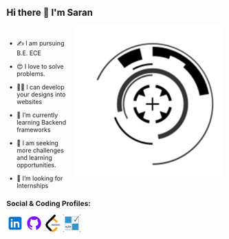 ## Hi there 👋 I'm Saran

<img align="right" height="350" width="350" src="https://raw.githubusercontent.com/saran-3012/automatic-svg-spinner/main/spinner-color.svg" alt="Spinner">

<br />

- ✍️ I am pursuing B.E. ECE

- 😍 I love to solve problems.
  
- 👨‍💻 I can develop your designs into websites
  
- 🌱 I’m currently learning Backend frameworks
  
- 🧐 I am seeking more challenges and learning opportunities.
  
- 🤔 I’m looking for Internships

### Social & Coding Profiles:
<a href="https://www.linkedin.com/in/saran3012/"><img width="40" height="40" src="https://raw.githubusercontent.com/saran-3012/saran-3012/main/assets/linked-in.svg" alt="LinkedIn"/></a>
<a href="https://github.com/saran-3012"><img width="40" height="40" src="https://raw.githubusercontent.com/saran-3012/saran-3012/main/assets/git-hub.svg" alt="GitHub"/></a>
<a href="https://leetcode.com/u/saran_3012/"><img width="40" height="40" src="https://raw.githubusercontent.com/saran-3012/saran-3012/main/assets/leet-code.svg" alt="LeetCode"/></a>
<a href="https://www.skillrack.com/faces/resume.xhtml?id=355224&key=b99ff2d43db8b98c8a11e06da74ea68d2a8ec781"><img width="40" height="40" src="https://raw.githubusercontent.com/saran-3012/saran-3012/main/assets/skill-rack.svg" alt="SkillRack"/></a>
